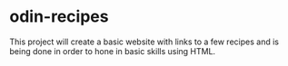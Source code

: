 # odin-recipes
This project will create a basic website with links to a few recipes and is being done in order to hone in basic skills using HTML.
